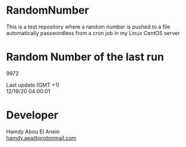 # RandomNumber    
This is a test repository where a random number is pushed to a file automatically passwordless from a cron job in my Linux CentOS server    
# Random Number of the last run   
9972
      
Last update (GMT +1)    
12/19/20 04:00:01
# Developer    
Hamdy Abou El Anein   
hamdy.aea@protonmail.com
